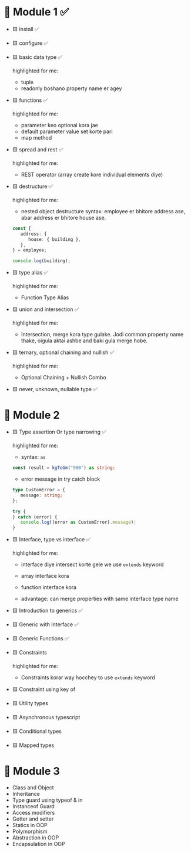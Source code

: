 # 💎 Module 1 ✅

-  🟨 install ✅
-  🟨 configure ✅
-  🟨 basic data type ✅

   highlighted for me:

   -  tuple
   -  readonly boshano property name er agey

-  🟨 functions ✅

   highlighted for me:

   -  parameter keo optional kora jae
   -  default parameter value set korte pari
   -  map method

-  🟨 spread and rest ✅

   highlighted for me:

   -  REST operator (array create kore individual elements diye)

-  🟨 destructure ✅

   highlighted for me:

   -  nested object destructure syntax:
      employee er bhitore address ase, abar address er bhitore house ase.

   ```ts
   const {
      address: {
         house: { building },
      },
   } = employee;

   console.log(building);
   ```

-  🟨 type alias ✅

   highlighted for me:

   -  Function Type Alias

-  🟨 union and intersection ✅

   highlighted for me:

   -  Intersection, merge kora type gulake. Jodi common property name thake, oigula aktai ashbe and baki gula merge hobe.

-  🟨 ternary, optional chaining and nullish ✅

   highlighted for me:

   -  Optional Chaining + Nullish Combo

-  🟨 never, unknown, nullable type ✅

# 💎 Module 2

-  🟨 Type assertion Or type narrowing ✅

   highlighted for me:

   -  syntax: `as`

   ```ts
   const result = kgToGm("900") as string;
   ```

   -  error message in try catch block

   ```ts
   type CustomError = {
      message: string;
   };

   try {
   } catch (error) {
      console.log((error as CustomError).message);
   }
   ```

-  🟨 Interface, type vs interface ✅

   highlighted for me:

   -  interface diye intersect korte gele we use `extends` keyword
   -  array interface kora
   -  function interface kora

   -  advantage: can merge properties with same interface type name

-  🟨 Introduction to generics ✅
-  🟨 Generic with Interface ✅
-  🟨 Generic Functions ✅
-  🟨 Constraints

   highlighted for me:

   -  Constraints korar way hocchey to use `extends` keyword

-  🟨 Constraint using key of
-  🟨 Utility types
-  🟨 Asynchronous typescript
-  🟨 Conditional types
-  🟨 Mapped types

# 💎 Module 3

-  Class and Object
-  Inheritance
-  Type guard using typeof & in
-  Instanceof Guard
-  Access modifiers
-  Getter and setter
-  Statics in OOP
-  Polymorphism
-  Abstraction in OOP
-  Encapsulation in OOP

```

```
